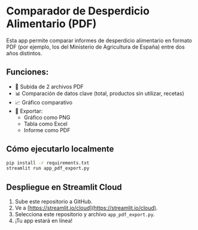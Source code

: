 # Comparador de Desperdicio Alimentario (PDF)

Esta app permite comparar informes de desperdicio alimentario en formato PDF (por ejemplo, los del Ministerio de Agricultura de España) entre dos años distintos.

## Funciones:

- 📄 Subida de 2 archivos PDF
- 📊 Comparación de datos clave (total, productos sin utilizar, recetas)
- 📈 Gráfico comparativo
- 💾 Exportar:
  - Gráfico como PNG
  - Tabla como Excel
  - Informe como PDF

## Cómo ejecutarlo localmente

```bash
pip install -r requirements.txt
streamlit run app_pdf_export.py
```

## Despliegue en Streamlit Cloud

1. Sube este repositorio a GitHub.
2. Ve a [https://streamlit.io/cloud](https://streamlit.io/cloud).
3. Selecciona este repositorio y archivo `app_pdf_export.py`.
4. ¡Tu app estará en línea!